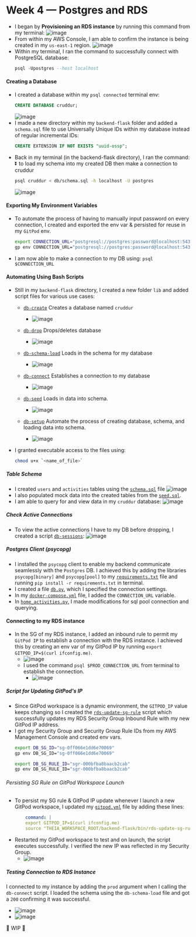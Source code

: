 # Week 4 — Postgres and RDS

- I began by **Provisioning an RDS instance** by running this command from my terminal:
  ![image](https://github.com/erdookuhwa/aws-bootcamp-cruddur-2023/blob/main/_docs/assets/week4_createRDSInstance.png)
- From within my AWS Console, I am able to confirm the instance is being created in my `us-east-1` region.
  ![image](https://github.com/erdookuhwa/aws-bootcamp-cruddur-2023/blob/main/_docs/assets/week4_rdsInstanceCreating.png)
- Within my terminal, I ran the command to successfully connect with PostgreSQL database:
  ```sql
  psql -Upostgres --host localhost
  ```
#### Creating a Database
- I created a database within my `psql connected` terminal env:
  ```sql
  CREATE DATABASE cruddur;
  ```
  ![image](https://github.com/erdookuhwa/aws-bootcamp-cruddur-2023/blob/main/_docs/assets/week4_creatingDatabase.png)
- I made a new directory within my `backend-flask` folder and added a `schema.sql` file to use Universally Unique IDs within my database instead of regular incremental IDs:
  ```sql
  CREATE EXTENSION IF NOT EXISTS "uuid-ossp";
  ```
- Back in my terminal (in the backend-flask directory), I ran the command: ⏬ to load my schema into my created DB then make a connection to cruddur
  ```sh
  psql cruddur < db/schema.sql -h localhost -U postgres
  ```
  ![image](https://github.com/erdookuhwa/aws-bootcamp-cruddur-2023/blob/main/_docs/assets/week4_schemaLoad.png)


#### Exporting My Environment Variables
- To automate the process of having to manually input password on every connection, I created and exported the env var & persisted for reuse in my `GitPod` env.
  ```sh
  export CONNECTION_URL="postgresql://postgres:password@localhost:5432/cruddur"
  gp env CONNECTION_URL="postgresql://postgres:password@localhost:5432/cruddur"
  ```
- I am now able to make a connection to my DB using: `psql $CONNECTION_URL`


#### Automating Using Bash Scripts
- Still in my `backend-flask` directory, I created a new folder `lib` and added script files for various use cases:
  - [`db-create`](https://github.com/erdookuhwa/aws-bootcamp-cruddur-2023/blob/main/backend-flask/bin/db-drop) Creates a database named `cruddur`
    - ![image](https://github.com/erdookuhwa/aws-bootcamp-cruddur-2023/blob/main/_docs/assets/week4_dbCreatedScript.png)
    
  - [`db-drop`](https://github.com/erdookuhwa/aws-bootcamp-cruddur-2023/blob/main/backend-flask/bin/db-create) Drops/deletes database
    - ![image](https://github.com/erdookuhwa/aws-bootcamp-cruddur-2023/blob/main/_docs/assets/week4_dbDroppedScript.png)
    
  - [`db-schema-load`](https://github.com/erdookuhwa/aws-bootcamp-cruddur-2023/blob/main/backend-flask/bin/db-schema-load) Loads in the schema for my database
    - ![image](https://github.com/erdookuhwa/aws-bootcamp-cruddur-2023/blob/main/_docs/assets/week4_dbSchemaLoadScript.png)
    
  - [`db-connect`](https://github.com/erdookuhwa/aws-bootcamp-cruddur-2023/blob/main/backend-flask/bin/db-connect) Establishes a connection to my database
    - ![image](https://github.com/erdookuhwa/aws-bootcamp-cruddur-2023/blob/main/_docs/assets/week4_dbConnectScript.png)
    
  - [`db-seed`](https://github.com/erdookuhwa/aws-bootcamp-cruddur-2023/blob/main/backend-flask/db/seed.sql) Loads in data into schema.
    - ![image](https://github.com/erdookuhwa/aws-bootcamp-cruddur-2023/blob/main/_docs/assets/week4_dbSeed.png)
  - [`db-setup`]() Automate the process of creating database, schema, and loading data into schema.
    - ![image](https://github.com/erdookuhwa/aws-bootcamp-cruddur-2023/blob/main/_docs/assets/week4_dbSetup.png)
    
- I granted executable access to the files using:
  ```sh
  chmod u+x `<name_of_file>`
  ```

##### Table Schema
- I created `users` and `activities` tables using the [`schema.sql`](https://github.com/erdookuhwa/aws-bootcamp-cruddur-2023/blob/main/backend-flask/db/schema.sql) file
  ![image](https://github.com/erdookuhwa/aws-bootcamp-cruddur-2023/blob/main/_docs/assets/week4_schemasql.png)
- I also populated mock data into the created tables from the [`seed.sql`](https://github.com/erdookuhwa/aws-bootcamp-cruddur-2023/blob/main/backend-flask/db/seed.sql).
- I am able to query for and view data in my `cruddur` database:
  ![image](https://github.com/erdookuhwa/aws-bootcamp-cruddur-2023/blob/main/_docs/assets/week4_selectActivities.png)

##### Check Active Connections
- To view the active connections I have to my DB before dropping, I created a script [`db-sessions`](https://github.com/erdookuhwa/aws-bootcamp-cruddur-2023/blob/main/backend-flask/bin/db-sessions):
  ![image](https://github.com/erdookuhwa/aws-bootcamp-cruddur-2023/blob/main/_docs/assets/week4_activeSessions.png)

##### Postgres Client (psycopg)
- I installed the `psycopg` client to enable my backend communicate seamlessly with the `Postgres` DB. I achieved this by adding the libraries `psycopg[binary]` and `psycopg[pool]` to my [`requirements.txt`](https://github.com/erdookuhwa/aws-bootcamp-cruddur-2023/blob/main/backend-flask/requirements.txt) file and running `pip install -r requirements.txt` in terminal. 
- I created a file [`db.py`](https://github.com/erdookuhwa/aws-bootcamp-cruddur-2023/blob/main/backend-flask/lib/db.py), which I specified the connection settings.
- In my [`docker-compose.yml`](https://github.com/erdookuhwa/aws-bootcamp-cruddur-2023/blob/main/docker-compose.yml) file, I added the `CONNECTION_URL` variable.
- In [`home_activities.py`](https://github.com/erdookuhwa/aws-bootcamp-cruddur-2023/blob/main/backend-flask/services/home_activities.py), I made modifications for sql pool connection and querying.

#### Connecting to my RDS instance
- In the SG of my RDS instance, I added an inbound rule to permit my `GitPod IP` to establish a connection with the RDS instance. I achieved this by creating an env var of my GitPod IP by running `export GITPOD_IP=$(curl ifconfig.me)`.
  - ![image](https://github.com/erdookuhwa/aws-bootcamp-cruddur-2023/blob/main/_docs/assets/week4_rdsSG.png)
  - I used the command `psql $PROD_CONNECTION_URL` from terminal to establish the connection.
    - ![image](https://github.com/erdookuhwa/aws-bootcamp-cruddur-2023/blob/main/_docs/assets/week4_psqlProd.png)
##### Script for Updating GitPod's IP
- Since GitPod workspace is a dynamic environment, the `GITPOD_IP` value keeps changing so I created the [`rds-update-sg-rule`]() script which successfully updates my RDS Security Group Inbound Rule with my new GitPod IP address.
- I got my Security Group and Security Group Rule IDs from my AWS Management Console and created env vars.
  ```sh
  export DB_SG_ID="sg-0ff066e1dd6e70069"
  gp env DB_SG_ID="sg-0ff066e1dd6e70069"

  export DB_SG_RULE_ID="sgr-000bfba8baacb2cab"
  gp env DB_SG_RULE_ID="sgr-000bfba8baacb2cab"
  ```

###### Persisting SG Rule on GitPod Workspace Launch
- To persist my SG rule & GitPod IP update whenever I launch a new GitPod workspace, I updated my [`gitpod.yml`](https://github.com/erdookuhwa/aws-bootcamp-cruddur-2023/blob/main/.gitpod.yml) file by adding these lines:
  ```yml
      command: |
      export GITPOD_IP=$(curl ifconfig.me)
      source "THEIA_WORKSPACE_ROOT/backend-flask/bin/rds-update-sg-rule"
  ```
- Restarted my GitPod workspace to test and on launch, the script executes successfully. I verified the new IP was reflected in my Security Group.
  - ![image](https://github.com/erdookuhwa/aws-bootcamp-cruddur-2023/blob/main/_docs/assets/week4_scriptOnLaunch.png)


##### Testing Connection to RDS Instance 
I connected to my instance by adding the `prod` argument when I calling the `db-connect` script. I loaded the schema using the `db-schema-load` file and got a `200` confirming it was successful.
  - ![image](https://github.com/erdookuhwa/aws-bootcamp-cruddur-2023/blob/main/_docs/assets/week4_schemaLoadProd.png)
  - ![image](https://github.com/erdookuhwa/aws-bootcamp-cruddur-2023/blob/main/_docs/assets/week4_sc200.png)















🚧 WIP 🚧
